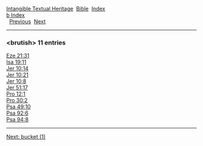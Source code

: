 [Intangible Textual Heritage](../../index)  [Bible](../index) 
[Index](index)   
[b Index](_b_)  
  [Previous](c01737)  [Next](c01739) 

------------------------------------------------------------------------

### &lt;brutish&gt; 11 entries

[Eze 21:31](../kjv/eze021.htm#031)  
[Isa 19:11](../kjv/isa019.htm#011)  
[Jer 10:14](../kjv/jer010.htm#014)  
[Jer 10:21](../kjv/jer010.htm#021)  
[Jer 10:8](../kjv/jer010.htm#008)  
[Jer 51:17](../kjv/jer051.htm#017)  
[Pro 12:1](../kjv/pro012.htm#001)  
[Pro 30:2](../kjv/pro030.htm#002)  
[Psa 49:10](../kjv/psa049.htm#010)  
[Psa 92:6](../kjv/psa092.htm#006)  
[Psa 94:8](../kjv/psa094.htm#008)  

------------------------------------------------------------------------

[Next: bucket (1)](c01739)
